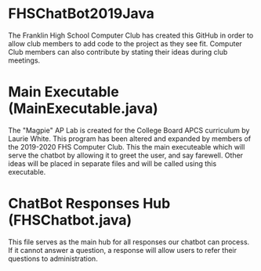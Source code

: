 # FHSChatBot2019Java
The Franklin High School Computer Club has created this GitHub in order to allow club members to add code to the project as they see fit. Computer Club members can also contribute by stating their ideas during club meetings.
# Main Executable (MainExecutable.java)
The "Magpie" AP Lab is created for the College Board APCS
curriculum by Laurie White.
This program has been altered and expanded by members of the 2019-2020 FHS Computer Club.
This the main executeable which will serve the chatbot by allowing it to greet the user, and say farewell.
Other ideas will be placed in separate files and will be called using this executable.
# ChatBot Responses Hub (FHSChatbot.java)
This file serves as the main hub for all responses our chatbot can process.
If it cannot answer a question, a response will allow users to refer their questions to administration.

